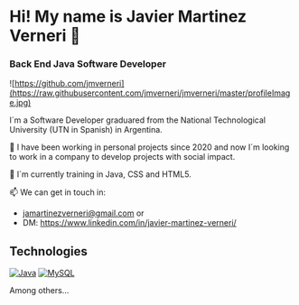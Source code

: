# Hi! My name is Javier Martinez Verneri 👋
### Back End Java Software Developer

![https://github.com/jmverneri](https://raw.githubusercontent.com/jmverneri/jmverneri/master/profileImage.jpg)
 

I´m a Software Developer graduared from the National Technological University (UTN in Spanish) in Argentina.

🔭 I have been working in personal projects since 2020 and now I´m looking to work in a company to develop projects with social impact.

🌱 I´m currently training in Java, CSS and HTML5.  

📫 We can get in touch in:
- jamartinezverneri@gmail.com
or
- DM: https://www.linkedin.com/in/javier-martinez-verneri/

## Technologies
[![Java](https://img.shields.io/badge/Java-007396?style=for-the-badge&logo=java&logoColor=white&labelColor=101010)]()
[![MySQL](https://img.shields.io/badge/MySQL-4479A1?style=for-the-badge&logo=mysql&logoColor=white&labelColor=101010)]()

Among others...
